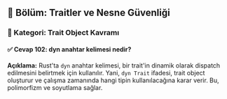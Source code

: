## 📘 Bölüm: Traitler ve Nesne Güvenliği  
### 🔹 Kategori: Trait Object Kavramı  
#### ✅ Cevap 102: dyn anahtar kelimesi nedir?

**Açıklama:**
Rust'ta `dyn` anahtar kelimesi, bir trait'in dinamik olarak dispatch edilmesini belirtmek için kullanılır. Yani, `dyn Trait` ifadesi, trait object oluşturur ve çalışma zamanında hangi tipin kullanılacağına karar verir. Bu, polimorfizm ve soyutlama sağlar.
